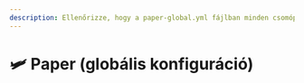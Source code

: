 ```yaml
---
description: Ellenőrizze, hogy a paper-global.yml fájlban minden csomópont mit jelent.
---
```


# 🛩️ Paper (globális konfiguráció)
